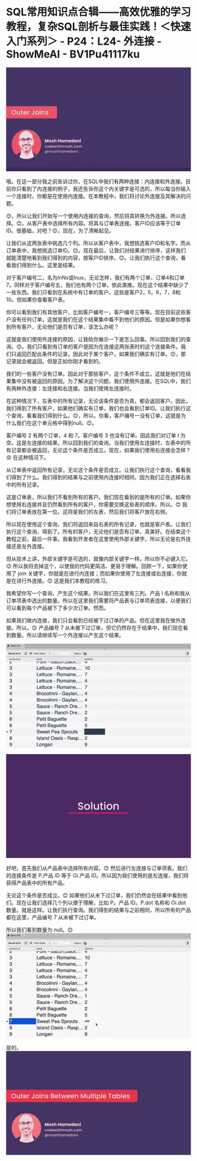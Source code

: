 # SQL常用知识点合辑——高效优雅的学习教程，复杂SQL剖析与最佳实践！＜快速入门系列＞ - P24：L24- 外连接 - ShowMeAI - BV1Pu41117ku

![](img/f8df46f601a08cab13c11a5e4f1fe4d4_0.png)

哦。在这一部分我之前告诉过你，在SQL中我们有两种连接：内连接和外连接。目前你只看到了内连接的例子，我还告诉你这个内关键字是可选的，所以每当你输入一个连接时，你都是在使用内连接。在本教程中，我们将讨论外连接及其解决的问题。

😊，所以让我们开始写一个使用内连接的查询，然后将其转换为外连接。所以选择。😊。从客户表中选择所有内容。将其与订单表连接。客户ID应该等于订单ID。很基础，对吧？😊，现在，为了清晰起见。

让我们从这两张表中挑选几个列。所以从客户表中，我想挑选客户ID和名字。而从订单表中，我想挑选订单ID。😊。现在最后，让我们对结果进行排序，这样我们就能清楚地看到我们得到的内容，按客户ID排序。😊。让我们执行这个查询，看看我们得到什么。这里是结果。

对于客户编号二，名为InNs或Inus，无论怎样，我们有两个订单，订单4和订单7。同样对于客户编号五，我们也有两个订单，依此类推。现在这个结果中缺少了一些东西。我们只看到在系统中有订单的客户。这些是客户2，5，6，7，8和10。但如果你查看客户表。

你可以看到我们有其他客户，比如客户编号一，客户编号三等等。现在目前这些客户没有任何订单，这就是我们在这个结果集中看不到他们的原因。但是如果你想看到所有客户，无论他们是否有订单，该怎么办呢？

这就是我们使用外连接的原因，让我给你展示一下是怎么回事。所以回到我们的查询。😊。我们只看到有订单的客户是因为在连接这两张表时的这个连接条件。我们只返回匹配此条件的记录。因此对于某个客户，如果我们确实有订单。😊，那记录就会被返回。但是正如你刚才看到的。

我们的一些客户没有订单。因此对于那些客户，这个条件不成立。这就是他们在结果集中没有被返回的原因。为了解决这个问题，我们使用外连接。在SQL中，我们有两种外连接：左连接和右连接。当我们使用左连接时。

在这种情况下，左表中的所有记录，无论该条件是否为真，都会返回客户。因此，我们得到了所有客户，如果他们确实有订单，我们也会看到订单ID。让我们执行这个查询，看看我们得到什么。😊，所以。你看，客户编号一没有订单，这就是为什么我们在这个单元格中得到null。😊。

客户编号 2 有两个订单，4 和 7。客户编号 3 也没有订单。因此我们对订单 I 为空。这是左连接的结果。所以回到我们的查询。当我们使用左连接时，左表中的所有记录都会被返回，无论这个条件是否成立。现在，如果我们使用右连接会怎样？😡 在这种情况下。

从订单表中返回所有记录，无论这个条件是否成立。让我们执行这个查询，看看我们得到了什么。我们得到的结果与之前使用内连接时相同，因为我们正在选择右表中的所有记录。

这是订单表，所以我们不看到所有的客户。我们现在看到的是所有的订单。如果你想使用右连接并且仍然看到所有的客户，你需要交换这些表的顺序。所以。😊 我们将订单表放在第一位。这将是我们的左表，然后我们将客户放在右侧。

所以现在使用这个查询，我们将返回来自右表的所有记录，也就是客户表。让我们执行这个查询，得到了。所有的客户，无论他们是否有订单，真美好。在结束这个教程之前，最后一件事。我看到开发者在这里使用外部关键字，所以无论是右外连接还是左外连接。

但从技术上讲，外部关键字是可选的，就像内部关键字一样。所以你不必键入它。😊 所以我将去掉这个，以使我的代码更简洁、更易于理解。回顾一下，如果你使用了 join 关键字，你就是在进行内连接；而如果你使用了左连接或右连接，你就是在进行外连接。😊 这是我们本教程的练习。

我希望你写一个查询，产生这个结果。所以我们在这里有三列。产品 I 名称和我从订单项表中选出的数量。所以在这里我们需要将产品表与订单项表连接，以便我们可以看到每个产品被下了多少次订单。然而。

如果我们做内连接，我们只会看到已经被下过订单的产品。但在这里我在做外连接。所以。😊 产品编号 7 从未被下过订单，但它仍然存在于结果中，我们现在看到数量。所以请继续写一个外连接以产生这个结果。

![](img/f8df46f601a08cab13c11a5e4f1fe4d4_2.png)

![](img/f8df46f601a08cab13c11a5e4f1fe4d4_3.png)

好吧，首先我们从产品表中选择所有内容。😊 然后进行左连接与订单项表。我们的连接条件是 P.产品 ID 等于 Oi.产品 ID。所以因为我们使用的是左连接，我们将获得产品表中的所有产品。

无论这个条件是否成立。😊 如果他们从未下过订单，我们仍然会在结果中看到他们。现在让我们选择几个列以便于理解，比如 P。产品 ID。P.dot 名称和 Oi.dot 数量。就是这样。让我们执行查询。我们得到的结果与之前相同，所以所有的产品都在这里，产品编号 7 从未被下过订单。

所以我们看到数量为 null。😊 ![](img/f8df46f601a08cab13c11a5e4f1fe4d4_5.png)

是的。![](img/f8df46f601a08cab13c11a5e4f1fe4d4_7.png)
